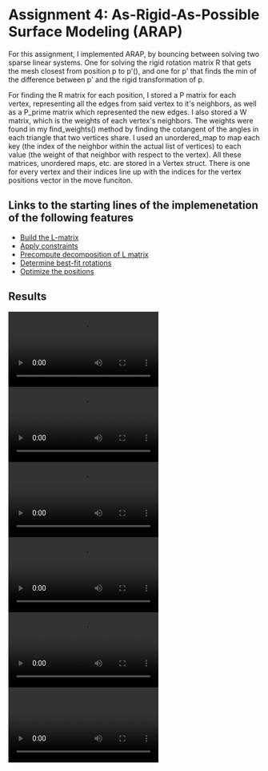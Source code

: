 # Assignment 4: As-Rigid-As-Possible Surface Modeling (ARAP)

For this assignment, I implemented ARAP, by bouncing between solving two sparse linear systems. One for solving the rigid rotation matrix R that gets the mesh closest from position p to p'(), and one for p' that finds the min of the difference between p' and the rigid transformation of p.

For finding the R matrix for each position, I stored a P matrix for each vertex, representing all the edges from said vertex to it's neighbors, as well as a P_prime matrix which represented the new edges. I also stored a W matrix, which is the weights of each vertex's neighbors. The weights were found in my find_weights() method by finding the cotangent of the angles in each triangle that two vertices share. I used an unordered_map to map each key (the index of the neighbor within the actual list of vertices) to each value (the weight of that neighbor with respect to the vertex). All these matrices, unordered maps, etc. are stored in a Vertex struct. There is one for every vertex and their indices line up with the indices for the vertex positions vector in the move funciton. 

## Links to the starting lines of the implemenetation of the following features
- [Build the L-matrix](stc/arap.cpp#L180)
- [Apply constraints](src/arap.cppL#246)
- [Precompute decomposition of L matrix](src/arap.cpp#L173)
- [Determine best-fit rotations](src/arap.cppL#154)
- [Optimize the positions](src/arap.cpp#L277)

## Results

![Alt Text](submission_vids/armadillo.mov)
![Alt Text](submission_vids/sphere.mov)
![Alt Text](submission_vids/bean.mov)
![Alt Text](submission_vids/peter.mov)
![Alt Text](submission_vids/teapot.mov)
![Alt Text](submission_vids/tetrahedron.mov)